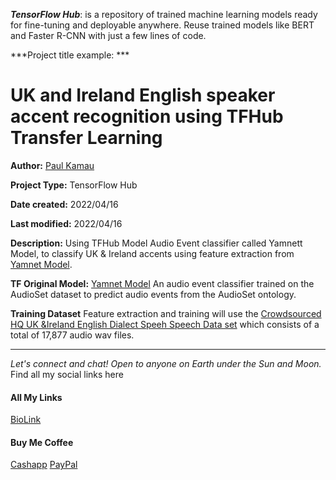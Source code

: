 ***TensorFlow Hub***: is a repository of trained machine learning models ready for fine-tuning and deployable anywhere. Reuse trained models like BERT and Faster R-CNN with just a few lines of code.


***Project title example: ***

# UK and Ireland English speaker accent recognition using TFHub Transfer Learning 
**Author:** [Paul Kamau](https://paulkamau.com)<br>

**Project Type:** TensorFlow Hub<br>

**Date created:** 2022/04/16<br>

**Last modified:** 2022/04/16<br>

**Description:** Using TFHub Model Audio Event classifier called Yamnett Model, to classify UK & Ireland accents using feature extraction from [Yamnet Model](https://tfhub.dev/google/yamnet/1). 

**TF Original Model:** [Yamnet Model](https://tfhub.dev/google/yamnet/1) An audio event classifier trained on the AudioSet dataset to predict audio events from the AudioSet ontology.<br>

**Training Dataset** Feature extraction and training will use the [Crowdsourced HQ UK &Ireland English Dialect Speeh Speech Data set](https://openslr.org/83/) which consists of a total of 17,877 audio wav files. 


--------------------------------------------------------------------------------
_Let's connect and chat! Open to anyone on Earth under the Sun and Moon._
Find all my social links here

#### All My Links
[BioLink](https://bio.link/paulkamau)


#### Buy Me Coffee
[Cashapp](https://bio.link/paulkamau)
[PayPal](https://paypal.me/paulkamau)